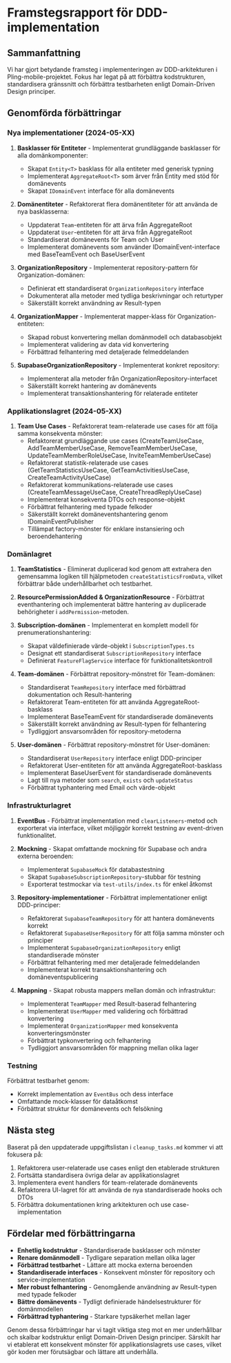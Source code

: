 # Framstegsrapport för DDD-implementation

## Sammanfattning
Vi har gjort betydande framsteg i implementeringen av DDD-arkitekturen i Pling-mobile-projektet. Fokus har legat på att förbättra kodstrukturen, standardisera gränssnitt och förbättra testbarheten enligt Domain-Driven Design principer.

## Genomförda förbättringar

### Nya implementationer (2024-05-XX)
1. **Basklasser för Entiteter** - Implementerat grundläggande basklasser för alla domänkomponenter:
   - Skapat `Entity<T>` basklass för alla entiteter med generisk typning
   - Implementerat `AggregateRoot<T>` som ärver från Entity med stöd för domänevents
   - Skapat `IDomainEvent` interface för alla domänevents

2. **Domänentiteter** - Refaktorerat flera domänentiteter för att använda de nya basklasserna:
   - Uppdaterat `Team`-entiteten för att ärva från AggregateRoot<TeamProps>
   - Uppdaterat `User`-entiteten för att ärva från AggregateRoot<UserProps>
   - Standardiserat domänevents för Team och User
   - Implementerat domänevents som använder IDomainEvent-interface med BaseTeamEvent och BaseUserEvent

3. **OrganizationRepository** - Implementerat repository-pattern för Organization-domänen:
   - Definierat ett standardiserat `OrganizationRepository` interface
   - Dokumenterat alla metoder med tydliga beskrivningar och returtyper
   - Säkerställt korrekt användning av Result-typen

4. **OrganizationMapper** - Implementerat mapper-klass för Organization-entiteten:
   - Skapad robust konvertering mellan domänmodell och databasobjekt
   - Implementerat validering av data vid konvertering
   - Förbättrad felhantering med detaljerade felmeddelanden

5. **SupabaseOrganizationRepository** - Implementerat konkret repository:
   - Implementerat alla metoder från OrganizationRepository-interfacet
   - Säkerställt korrekt hantering av domänevents
   - Implementerat transaktionshantering för relaterade entiteter

### Applikationslagret (2024-05-XX)
1. **Team Use Cases** - Refaktorerat team-relaterade use cases för att följa samma konsekventa mönster:
   - Refaktorerat grundläggande use cases (CreateTeamUseCase, AddTeamMemberUseCase, RemoveTeamMemberUseCase, UpdateTeamMemberRoleUseCase, InviteTeamMemberUseCase)
   - Refaktorerat statistik-relaterade use cases (GetTeamStatisticsUseCase, GetTeamActivitiesUseCase, CreateTeamActivityUseCase)
   - Refaktorerat kommunikations-relaterade use cases (CreateTeamMessageUseCase, CreateThreadReplyUseCase)
   - Implementerat konsekventa DTOs och response-objekt
   - Förbättrat felhantering med typade felkoder
   - Säkerställt korrekt domäneventshantering genom IDomainEventPublisher
   - Tillämpat factory-mönster för enklare instansiering och beroendehantering

### Domänlagret
1. **TeamStatistics** - Eliminerat duplicerad kod genom att extrahera den gemensamma logiken till hjälpmetoden `createStatisticsFromData`, vilket förbättrar både underhållbarhet och testbarhet.
   
2. **ResourcePermissionAdded & OrganizationResource** - Förbättrat eventhantering och implementerat bättre hantering av duplicerade behörigheter i `addPermission`-metoden.

3. **Subscription-domänen** - Implementerat en komplett modell för prenumerationshantering:
   - Skapat väldefinierade värde-objekt i `SubscriptionTypes.ts`
   - Designat ett standardiserat `SubscriptionRepository` interface
   - Definierat `FeatureFlagService` interface för funktionalitetskontroll

4. **Team-domänen** - Förbättrat repository-mönstret för Team-domänen:
   - Standardiserat `TeamRepository` interface med förbättrad dokumentation och Result-hantering
   - Refaktorerat Team-entiteten för att använda AggregateRoot-basklass
   - Implementerat BaseTeamEvent för standardiserade domänevents
   - Säkerställt korrekt användning av Result-typen för felhantering
   - Tydliggjort ansvarsområden för repository-metoderna

5. **User-domänen** - Förbättrat repository-mönstret för User-domänen:
   - Standardiserat `UserRepository` interface enligt DDD-principer 
   - Refaktorerat User-entiteten för att använda AggregateRoot-basklass
   - Implementerat BaseUserEvent för standardiserade domänevents
   - Lagt till nya metoder som `search`, `exists` och `updateStatus`
   - Förbättrat typhantering med Email och värde-objekt

### Infrastrukturlagret
1. **EventBus** - Förbättrat implementation med `clearListeners`-metod och exporterat via interface, vilket möjliggör korrekt testning av event-driven funktionalitet.

2. **Mockning** - Skapat omfattande mockning för Supabase och andra externa beroenden:
   - Implementerat `SupabaseMock` för databastestning
   - Skapat `SupabaseSubscriptionRepository`-stubbar för testning
   - Exporterat testmockar via `test-utils/index.ts` för enkel åtkomst

3. **Repository-implementationer** - Förbättrat implementationer enligt DDD-principer:
   - Refaktorerat `SupabaseTeamRepository` för att hantera domänevents korrekt
   - Refaktorerat `SupabaseUserRepository` för att följa samma mönster och principer
   - Implementerat `SupabaseOrganizationRepository` enligt standardiserade mönster
   - Förbättrat felhantering med mer detaljerade felmeddelanden
   - Implementerat korrekt transaktionshantering och domäneventspublicering

4. **Mappning** - Skapat robusta mappers mellan domän och infrastruktur:
   - Implementerat `TeamMapper` med Result-baserad felhantering
   - Implementerat `UserMapper` med validering och förbättrad konvertering
   - Implementerat `OrganizationMapper` med konsekventa konverteringsmönster
   - Förbättrat typkonvertering och felhantering
   - Tydliggjort ansvarsområden för mappning mellan olika lager

### Testning
Förbättrat testbarhet genom:
- Korrekt implementation av `EventBus` och dess interface
- Omfattande mock-klasser för dataåtkomst
- Förbättrat struktur för domänevents och felsökning

## Nästa steg
Baserat på den uppdaterade uppgiftslistan i `cleanup_tasks.md` kommer vi att fokusera på:

1. Refaktorera user-relaterade use cases enligt den etablerade strukturen
2. Fortsätta standardisera övriga delar av applikationslagret
3. Implementera event handlers för team-relaterade domänevents
4. Refaktorera UI-lagret för att använda de nya standardiserade hooks och DTOs
5. Förbättra dokumentationen kring arkitekturen och use case-implementation

## Fördelar med förbättringarna
- **Enhetlig kodstruktur** - Standardiserade basklasser och mönster
- **Renare domänmodell** - Tydligare separation mellan olika lager
- **Förbättrad testbarhet** - Lättare att mocka externa beroenden
- **Standardiserade interfaces** - Konsekvent mönster för repository och service-implementation
- **Mer robust felhantering** - Genomgående användning av Result-typen med typade felkoder
- **Bättre domänevents** - Tydligt definierade händelsestrukturer för domänmodellen
- **Förbättrad typhantering** - Starkare typsäkerhet mellan lager

Genom dessa förbättringar har vi tagit viktiga steg mot en mer underhållbar och skalbar kodstruktur enligt Domain-Driven Design principer. Särskilt har vi etablerat ett konsekvent mönster för applikationslagrets use cases, vilket gör koden mer förutsägbar och lättare att underhålla. 